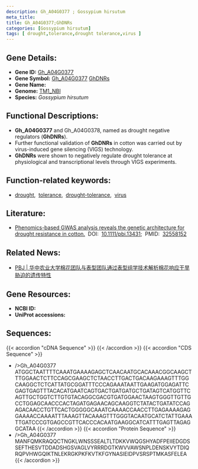 ```yaml
---
description: Gh_A04G0377 ; Gossypium hirsutum
meta_title:
title: Gh_A04G0377;GhDNRs
categories: [Gossypium hirsutum]
tags: [ drought,tolerance,drought tolerance,virus ]
---
```


## Gene Details:
- **Gene ID:**	[Gh_A04G0377](https://yanglab.hzau.edu.cn/cott/PublicFun/total_jump.1?target=genomics/gene_index&gene_id=Gh_A04G0377)
- **Gene Symbol:** <u>Gh_A04G0377</u>&nbsp;<u>GhDNRs</u>
- **Gene Name:** 
- **Genome:** [TM1_NBI](https://yanglab.hzau.edu.cn/CottonMD/download.1)
- **Species:** *Gossypium hirsutum*

## Functional Descriptions:
   - **Gh_A04G0377** and Gh_A04G0378, named as drought negative regulators (**GhDNRs**).
   - Further functional validation of **GhDNRs** in cotton was carried out by virus-induced gene silencing (VIGS) technology.
   - **GhDNRs** were shown to negatively regulate drought tolerance at physiological and transcriptional levels through VIGS experiments.

## Function-related keywords:
   - [drought](/tags/drought/),&nbsp;&nbsp;[tolerance](/tags/tolerance/),&nbsp;&nbsp;[drought-tolerance](/tags/drought-tolerance/),&nbsp;&nbsp;[virus](/tags/virus/)

## Literature:
   - [Phenomics-based GWAS analysis reveals the genetic architecture for drought resistance in cotton.]( https://onlinelibrary.wiley.com/doi/10.1111/pbi.13431)&nbsp;&nbsp;DOI:&nbsp;&nbsp;[10.1111/pbi.13431](https://onlinelibrary.wiley.com/doi/10.1111/pbi.13431);&nbsp;&nbsp;PMID:&nbsp;&nbsp;[32558152](https://pubmed.ncbi.nlm.nih.gov/32558152/)

## Related News:
   - [PBJ | 华中农业大学棉花团队与表型团队通过表型组学技术解析棉花响应干旱胁迫的遗传特性](https://mp.weixin.qq.com/s?__biz=Mzg3MDEwNDEyMg==&mid=2247490911&idx=1&sn=71596356ba1447bb5bf9e740ec9440cf&chksm=ce93b00af9e4391c685ea1b33a210f0b8747fcd769c76354af0c8c34e8ef7c4590fb66988e5c&scene=27#wechat_redirect)

## Gene Resources:
- **NCBI ID:**  [](https://www.ncbi.nlm.nih.gov/gene/?term=)
- **UniProt accessions:** [](https://www.uniprot.org/uniprotkb//entry)



## Sequences:
{{< accordion "cDNA Sequence" >}}
{{< /accordion >}}
{{< accordion "CDS Sequence" >}}
- />Gh_A04G0377<br>
ATGGCTAATTTTCAAATGAAAAGAGCTCAACAATGCACAAACGGCAAGCTTTGGAACTCTTCCAGCGAAGCTCTAACCTTGACTGACAAGAAAGTTTGGCAAGGCTCTCATTATGCGGATTTCCCAGAAATAATTGAAGATGGAGATTCGAGTGAGTTTACACATGAATCAGTGACTGATGATGCTGATAGTCATGGTTCAGTTGCTGGTCTTGTGTACAGGCGACGTGATGGAACTAAGTGGGTTGTTGCCTGGAGCAACCCACTAGATGAGAACAGCAAGGTCTATACTGATATCCAGAGACAACCTGTTCACTGGGGGCAAATCAAAACCAACCTTGAGAAAAGAGGAAAACCAAAATTTAAAGTTACAAAGTTTGGGTACAATGCATCTATTGAAATTGATCCCGTGAGCCGTTCACCCACAATGAAGGCATCATTTGAGTTAGAGGCATAA
{{< /accordion >}}
{{< accordion "Protein Sequence" >}}
- />Gh_A04G0377<br>
MANFQMKRAQQCTNGKLWNSSSEALTLTDKKVWQGSHYADFPEIIEDGDSSEFTHESVTDDADSHGSVAGLVYRRRDGTKWVVAWSNPLDENSKVYTDIQRQPVHWGQIKTNLEKRGKPKFKVTKFGYNASIEIDPVSRSPTMKASFELEA
{{< /accordion >}}
